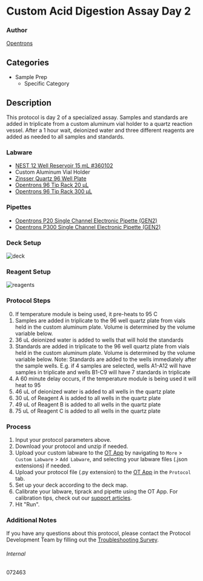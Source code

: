 # Custom Acid Digestion Assay Day 2


### Author
[Opentrons](https://opentrons.com/)


## Categories
* Sample Prep
	* Specific Category


## Description
This protocol is day 2 of a specialized assay. Samples and standards are added in triplicate from a custom aluminum
vial holder to a quartz reaction vessel. After a 1 hour wait, deionized water and three different reagents are added as needed to all samples and standards.


### Labware
* [NEST 12 Well Reservoir 15 mL #360102](http://www.cell-nest.com/page94?_l=en&product_id=102)
* Custom Aluminum Vial Holder
* [Zinsser Quartz 96 Well Plate](https://www.zinsserna.com/reactor_plates.htm)
* [Opentrons 96 Tip Rack 20 µL](https://shop.opentrons.com/collections/opentrons-tips/products/opentrons-10ul-tips)
* [Opentrons 96 Tip Rack 300 µL](https://shop.opentrons.com/collections/opentrons-tips/products/opentrons-300ul-tips)


### Pipettes
* [Opentrons P20 Single Channel Electronic Pipette (GEN2)](https://shop.opentrons.com/single-channel-electronic-pipette-p20/)
* [Opentrons P300 Single Channel Electronic Pipette (GEN2)](https://shop.opentrons.com/single-channel-electronic-pipette-p20/)


### Deck Setup
![deck](https://opentrons-protocol-library-website.s3.amazonaws.com/custom-README-images/072463/deck.png)


### Reagent Setup
![reagents](https://opentrons-protocol-library-website.s3.amazonaws.com/custom-README-images/072463/reagents.png)


### Protocol Steps
0. If temperature module is being used, it pre-heats to 95 C
1. Samples are added in triplicate to the 96 well quartz plate from vials held in the custom aluminum plate. Volume is
determined by the volume variable below.
2. 36 uL deionized water is added to wells that will hold the standards
3. Standards are added in triplicate to the 96 well quartz plate from vials held in the custom aluminum plate. Volume is determined by the volume variable below.
Note: Standards are added to the wells immediately after the sample wells. E.g. if 4 samples are selected, wells A1-A12
will have samples in triplicate and wells B1-C9 will have 7 standards in triplicate
4. A 60 minute delay occurs, if the temperature module is being used it will heat to 95
5. 46 uL of deionized water is added to all wells in the quartz plate
6. 30 uL of Reagent A is added to all wells in the quartz plate
7. 49 uL of Reagent B is added to all wells in the quartz plate
8. 75 uL of Reagent C is added to all wells in the quartz plate


### Process
1. Input your protocol parameters above.
2. Download your protocol and unzip if needed.
3. Upload your custom labware to the [OT App](https://opentrons.com/ot-app) by navigating to `More` > `Custom Labware` > `Add Labware`, and selecting your labware files (.json extensions) if needed.
4. Upload your protocol file (.py extension) to the [OT App](https://opentrons.com/ot-app) in the `Protocol` tab.
5. Set up your deck according to the deck map.
6. Calibrate your labware, tiprack and pipette using the OT App. For calibration tips, check out our [support articles](https://support.opentrons.com/en/collections/1559720-guide-for-getting-started-with-the-ot-2).
7. Hit "Run".


### Additional Notes
If you have any questions about this protocol, please contact the Protocol Development Team by filling out the [Troubleshooting Survey](https://protocol-troubleshooting.paperform.co/).


###### Internal
072463
